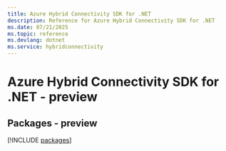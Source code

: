 ```yaml
---
title: Azure Hybrid Connectivity SDK for .NET
description: Reference for Azure Hybrid Connectivity SDK for .NET
ms.date: 07/21/2025
ms.topic: reference
ms.devlang: dotnet
ms.service: hybridconnectivity
---
```

# Azure Hybrid Connectivity SDK for .NET - preview
## Packages - preview
[!INCLUDE [packages](hybrid-connectivity-index.md)]